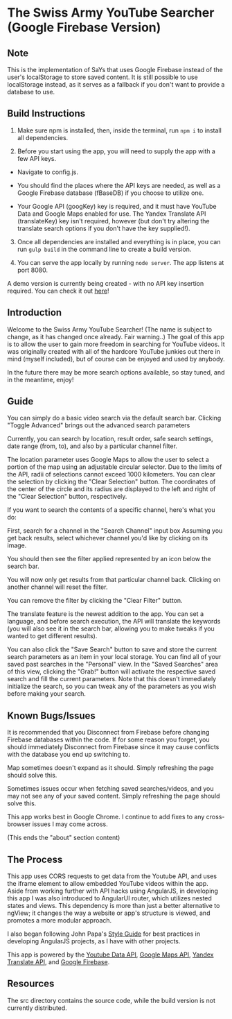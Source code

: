 # The Swiss Army YouTube Searcher (Google Firebase Version)

## Note

This is the implementation of SaYs that uses Google Firebase instead of the user's localStorage to store saved content. It is still possible to use localStorage instead, as it serves as a fallback if you don't want to provide a database to use.


## Build Instructions

1. Make sure npm is installed, then, inside the terminal, run `npm i` to install all dependencies.

2. Before you start using the app, you will need to supply the app with a few API keys.

  * Navigate to config.js.

  * You should find the places where the API keys are needed, as well as a Google Firebase database (fBaseDB) if you choose to utilize one.

  * Your Google API (googKey) key is required, and it must have YouTube Data and Google Maps enabled for use. The Yandex Translate API (translateKey) key isn't required, however (but don't try altering the translate search options if you don't have the key supplied!).

 3. Once all dependencies are installed and everything is in place, you can run `gulp build` in the command line to create a build version.

 4. You can serve the app locally by running `node server`. The app listens at port 8080.

A demo version is currently being created - with no API key insertion required. You can check it out [here](http://youtube-searcher-8972.herokuapp.com/)!



## Introduction

Welcome to the Swiss Army YouTube Searcher! (The name is subject to change, as it has changed once already. Fair warning..) The goal of this app is to allow the user to gain more freedom in searching for YouTube videos. It was originally created with all of the hardcore YouTube junkies out there in mind (myself included), but of course can be enjoyed and used by anybody.

In the future there may be more search options available, so stay tuned, and in the meantime, enjoy!

## Guide

You can simply do a basic video search via the default search bar. Clicking "Toggle Advanced" brings out the advanced search parameters

Currently, you can search by location, result order, safe search settings, date range (from, to), and also by a particular channel filter.

The location parameter uses Google Maps to allow the user to select a portion of the map using an adjustable circular selector. Due to the limits of the API, radii of selections cannot exceed 1000 kilometers. You can clear the selection by clicking the "Clear Selection" button. The coordinates of the center of the circle and its radius are displayed to the left and right of the "Clear Selection" button, respectively.


If you want to search the contents of a specific channel, here's what you do:

First, search for a channel in the "Search Channel" input box
Assuming you get back results, select whichever channel you'd like by clicking on its image.

You should then see the filter applied represented by an icon below the search bar.

You will now only get results from that particular channel back. Clicking on another channel will reset the filter. 

You can remove the filter by clicking the "Clear Filter" button.

The translate feature is the newest addition to the app. You can set a language, and before search execution, the API will translate the keywords (you will also see it in the search bar, allowing you to make tweaks if you wanted to get different results).

You can also click the "Save Search" button to save and store the current search parameters as an item in your local storage. You can find all of your saved past searches in the "Personal" view. In the "Saved Searches" area of this view, clicking the "Grab!" button will activate the respective saved search and fill the current parameters. Note that this doesn't immediately initialize the search, so you can tweak any of the parameters as you wish before making your search.

## Known Bugs/Issues

It is recommended that you Disconnect from Firebase before changing Firebase databases within the code. If for some reason you forget, you should immediately Disconnect from Firebase since it may cause conflicts with the database you end up switching to.

Map sometimes doesn't expand as it should. Simply refreshing the page should solve this.

Sometimes issues occur when fetching saved searches/videos, and you may not see any of your saved content. Simply refreshing the page should solve this.

This app works best in Google Chrome. I continue to add fixes to any cross-browser issues I may come across.


(This ends the "about" section content)

## The Process

This app uses CORS requests to get data from the Youtube API, and uses the iframe element to allow embedded YouTube videos within the app. Aside from working further with API hacks using AngularJS, in developing this app I was also introduced to AngularUI router, which utilizes nested states and views. This dependency is more than just a better alternative to ngView; it changes the way a website or app's structure is viewed, and promotes a more modular approach.

I also began following John Papa's [Style Guide](https://github.com/johnpapa/angular-styleguide/blob/master/a1/README.md) for best practices in developing AngularJS projects, as I have with other projects.

This app is powered by the [Youtube Data API](https://developers.google.com/maps/documentation/javascript/), [Google Maps API](https://developers.google.com/maps/documentation/javascript/), [Yandex Translate API](https://tech.yandex.com/translate/), and [Google Firebase](https://console.firebase.google.com/).


## Resources

The src directory contains the source code, while the build version is not currently distributed.

